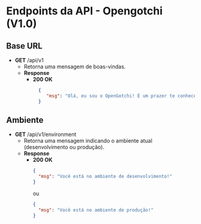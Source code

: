 # Endpoints da API - Opengotchi (V1.0)

## Base URL
- **GET** /api/v1
    - Retorna uma mensagem de boas-vindas.
    - **Response**
        - **200 OK**
          ```json
            {
               "msg": "Olá, eu sou o OpenGotchi! É um prazer te conhecer!"
            }
          ```
## Ambiente
- **GET** /api/v1/environment
    - Retorna uma mensagem indicando o ambiente atual (desenvolvimento ou produção).
    - **Response**
        - **200 OK**
          ```json
          {
            "msg": "Você está no ambiente de desenvolvimento!"
          }
          ```
          ou
          ```json
          {
            "msg": "Você está no ambiente de produção!"
          }
          ```